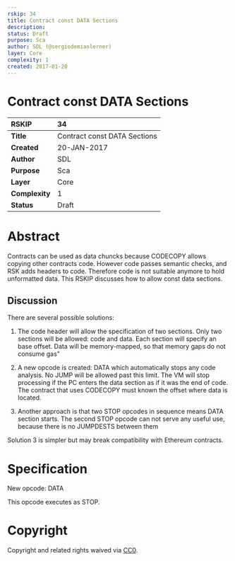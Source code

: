 ```yaml
---
rskip: 34
title: Contract const DATA Sections
description: 
status: Draft
purpose: Sca
author: SDL (@sergiodemianlerner)
layer: Core
complexity: 1
created: 2017-01-20
---
```


# Contract const DATA Sections

|RSKIP          |34           |
| :------------ |:-------------|
|**Title**      |Contract const DATA Sections|
|**Created**    |20-JAN-2017 |
|**Author**     |SDL |
|**Purpose**    |Sca |
|**Layer**      |Core |
|**Complexity** |1 |
|**Status**     |Draft |

# **Abstract**

Contracts can be used as data chuncks because CODECOPY allows copying other contracts code. However code passes semantic checks, and RSK adds headers to code. Therefore code is not suitable anymore to hold unformatted data. This RSKIP discusses how to allow const data sections.

## Discussion

There are several possible solutions:

1. The code header will allow the specification of two sections. Only two sections will be allowed: code and data. Each section will specify an base offset. Data will be memory-mapped, so that memory gaps do not consume gas"

2. A new opcode is created: DATA which automatically stops any code analysis. No JUMP will be allowed past this limit. The VM will stop processing if the PC enters the data section as if it was the end of code. The contract that uses CODECOPY must known the offset where data is located.

3. Another approach is that two STOP opcodes in sequence means DATA section starts. The second STOP opcode can not serve any useful use, because there is no JUMPDESTS between them

Solution 3 is simpler but may break compatibility with Ethereum contracts.


# **Specification**

New opcode: DATA

This opcode executes as STOP.

# **Copyright**

Copyright and related rights waived via [CC0](https://creativecommons.org/publicdomain/zero/1.0/).
